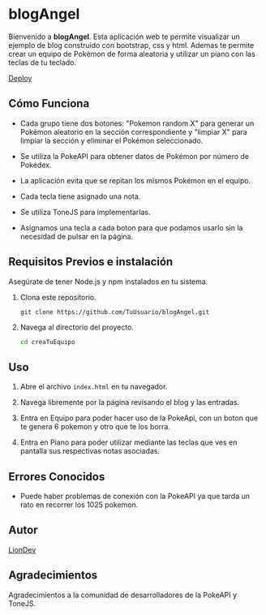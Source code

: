﻿# blogAngel

Bienvenido a **blogAngel**. Esta aplicación web te permite visualizar un ejemplo de blog construido con bootstrap, css y html. Ademas te permite crear un equipo de Pokémon de forma aleatoria y utilizar un piano con las teclas de tu teclado.

[Deploy](https://lion1012.github.io/blogAngel/)
## Cómo Funciona 

- Cada grupo tiene dos botones: "Pokemon random X" para generar un Pokémon aleatorio en la sección correspondiente y "limpiar X" para limpiar la sección y eliminar el Pokémon seleccionado.
- Se utiliza la PokeAPI para obtener datos de Pokémon por número de Pokédex.
- La aplicación evita que se repitan los mismos Pokémon en el equipo.

- Cada tecla tiene asignado una nota.
- Se utiliza ToneJS para implementarlas.
- Asignamos una tecla a cada boton para que podamos usarlo sin la necesidad de pulsar en la página.

## Requisitos Previos e instalación

Asegúrate de tener Node.js y npm instalados en tu sistema.

1. Clona este repositorio.

    ``` usando terminal -> dentro de la carpeta donde quieras clonarlo.
    git clone https://github.com/TuUsuario/blogAngel.git
    ```

2. Navega al directorio del proyecto.

    ```bash
    cd creaTuEquipo
    ```

## Uso

1. Abre el archivo `index.html` en tu navegador.

2. Navega libremente por la página revisando el blog y las entradas.

3. Entra en Equipo para poder hacer uso de la PokeApi, con un boton que te genera 6 pokemon y otro que te los borra.

4. Entra en Piano para poder utilizar mediante las teclas que ves en pantalla sus respectivas notas asociadas.
   

## Errores Conocidos

- Puede haber problemas de conexión con la PokeAPI ya que tarda un rato en recorrer los 1025 pokemon.


## Autor

[LionDev](https://github.com/Lion1012)

## Agradecimientos

Agradecimientos a la comunidad de desarrolladores de la PokeAPI y ToneJS.
